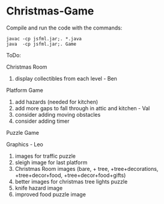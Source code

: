 # Christmas-Game

Compile and run the code with the commands:

	javac -cp jsfml.jar;. *.java
	java  -cp jsfml.jar;. Game

ToDo:

Christmas Room
1. display collectibles from each level - Ben

Platform Game
1. add hazards (needed for kitchen)
2. add more gaps to fall through in attic and kitchen - Val
3. consider adding moving obstacles
4. consider adding timer

Puzzle Game

Graphics - Leo
1. images for traffic puzzle
2. sleigh image for last platform
3. Christmas Room images (bare, + tree, +tree+decorations, +tree+decor+food, +tree+decor+food+gifts)
4. better images for christmas tree lights puzzle
5. knife hazard image
6. improved food puzzle image
